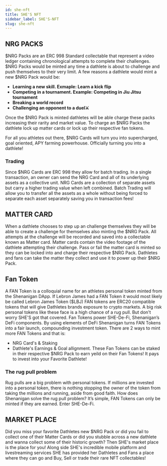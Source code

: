 ```yaml
---
id: she-nft
title: SHE'S NFT
sidebar_label: SHE'S-NFT
slug: she-nft
---
```


## NRG PACKS
$NRG Packs are an ERC 998 Standard collectable that represent a video ledger containing chronological attempts to complete their challenges. $NRG Packs would be minted any time a dathlete is about to challenge and push themselves to their very limit. A few reasons a dathlete would mint a new $NRG Pack would be: 

* **Learning a new skill. Exmaple: Learn a kick flip**
* **Competing in a tournament. Example: Competing in Jiu Jitsu tournament**
* **Breaking a world record**
* **Challenging an opponent to a duel⚔️**

Once the $NRG Pack is minted dathletes will be able charge these packs increasing their rarity and market value. To charge an $NRG Packs the dathlete lock up matter cards or lock up their respective fan tokens. 

For all you athletes out there, $NRG Cards will turn you into supercharged, goal oriented, APY farming powerhouse. Officially turning you into a dathlete!

### Trading
Since $NRG Cards are ERC 998 they allow for batch trading. In a single transaction, an owner can send the NRG Card and all of its underlying assets as a collective unit. NRG Cards are a collection of separate assets but carry a higher trading value when left combined. Batch Trading will allow you to transfer all the assets as a whole without being forced to separate each asset separately saving you in transaction fees!

## MATTER CARD
When a dathlete chooses to step up an challenge themselves they will be able to create a challenge for themselves also minting the $NRG Pack. All attempts at the challenge will be recorded and saved into a collectable known as Matter card. Matter cards contain the video footage of the dathlete attempting their challenge. Pass or fail the matter card is minted so they can be locked into and charge their respective $NRG Pack. 
Dathletes and fans can take the matter they collect and use it to power up their $NRG Pack.

## Fan Token
A FAN Token is a colloquial name for an athletes personal token minted from the Shenanigan DApp. If Lebron James had a FAN Token it would most likely be called Lebron James Token ($LBJ) FAN tokens are ERC20 compatible tokens that will give Dathletes brands exposure to crypto markets. A big risk personal tokens like these face is a high chance of a rug pull. But don't worry SHE'S got that covered. Fan Tokens power SHE-De-Fi, Shenanigan’s DeFi components. By using elements of DeFi Shenanigan turns FAN Tokens into a fair launch, compounding investment token. There are 2 ways to mint more FAN Tokens and that is:
* NRG Card's & Staking
* Dathlete's Earnings & Goal allignment.
These Fan Tokens can be staked in their respective $NRG Pack to earn yeild on their Fan Tokens! It pays to invest into your Favorite Dathlete!

### The rug pull problem
Rug pulls are a big problem with personal tokens. If millions are invested into a personal token, there is nothing stopping the owner of the token from taking the millions and running, aside from good faith. 
How does Shenanigan solve the rug pull problem? It’s simple, FAN Tokens can only be minted if they are earned. Enter SHE-De-Fi.

## MARKET PLACE
Did you miss your favorite Dathletes new $NRG Pack or did you fail to collect one of their Matter Cards or did you stubble across a new dathlete and wanna collect some of their historic growth? Then SHE's market place is the place for you! Along side SHE's incredible mobile platform and livestreaming services SHE has provided her Dathletes and Fans a place where they can go and Buy, Sell or trade their rare NFT collectables!